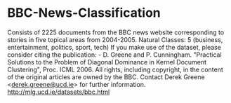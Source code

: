 # BBC-News-Classification
Consists of 2225 documents from the BBC news website corresponding to stories in five topical areas from 2004-2005. Natural Classes: 5 (business, entertainment, politics, sport, tech)  If you make use of the dataset, please consider citing the publication:  - D. Greene and P. Cunningham. "Practical Solutions to the Problem of Diagonal Dominance in Kernel Document Clustering", Proc. ICML 2006.  All rights, including copyright, in the content of the original articles are owned by the BBC.  Contact Derek Greene &lt;derek.greene@ucd.ie> for further information. http://mlg.ucd.ie/datasets/bbc.html
